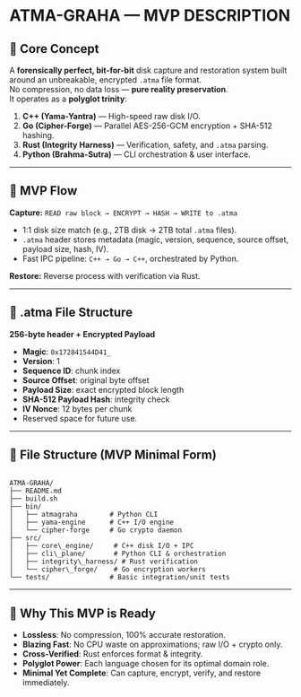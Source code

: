 # ATMA-GRAHA — MVP DESCRIPTION

## 🔹 Core Concept
A **forensically perfect, bit-for-bit** disk capture and restoration system built around an unbreakable, encrypted `.atma` file format.  
No compression, no data loss — **pure reality preservation**.  
It operates as a **polyglot trinity**:
1. **C++ (Yama-Yantra)** — High-speed raw disk I/O.
2. **Go (Cipher-Forge)** — Parallel AES-256-GCM encryption + SHA-512 hashing.
3. **Rust (Integrity Harness)** — Verification, safety, and `.atma` parsing.
4. **Python (Brahma-Sutra)** — CLI orchestration & user interface.

---

## 🔹 MVP Flow
**Capture:**
`READ raw block → ENCRYPT → HASH → WRITE to .atma`  
- 1:1 disk size match (e.g., 2TB disk → 2TB total `.atma` files).
- `.atma` header stores metadata (magic, version, sequence, source offset, payload size, hash, IV).
- Fast IPC pipeline: `C++ → Go → C++`, orchestrated by Python.

**Restore:**
Reverse process with verification via Rust.

---

## 🔹 .atma File Structure
**256-byte header + Encrypted Payload**
- **Magic**: `0x172841544D41_`  
- **Version**: 1  
- **Sequence ID**: chunk index  
- **Source Offset**: original byte offset  
- **Payload Size**: exact encrypted block length  
- **SHA-512 Payload Hash**: integrity check  
- **IV Nonce**: 12 bytes per chunk  
- Reserved space for future use.

---

## 🔹 File Structure (MVP Minimal Form)
```

ATMA-GRAHA/
├── README.md
├── build.sh
├── bin/
│   ├── atmagraha        # Python CLI
│   ├── yama-engine      # C++ I/O engine
│   └── cipher-forge     # Go crypto daemon
├── src/
│   ├── core\_engine/     # C++ disk I/O + IPC
│   ├── cli\_plane/       # Python CLI & orchestration
│   ├── integrity\_harness/ # Rust verification
│   └── cipher\_forge/    # Go encryption workers
└── tests/               # Basic integration/unit tests

```

---

## 🔹 Why This MVP is Ready
- **Lossless**: No compression, 100% accurate restoration.
- **Blazing Fast**: No CPU waste on approximations; raw I/O + crypto only.
- **Cross-Verified**: Rust enforces format & integrity.
- **Polyglot Power**: Each language chosen for its optimal domain role.
- **Minimal Yet Complete**: Can capture, encrypt, verify, and restore immediately.
